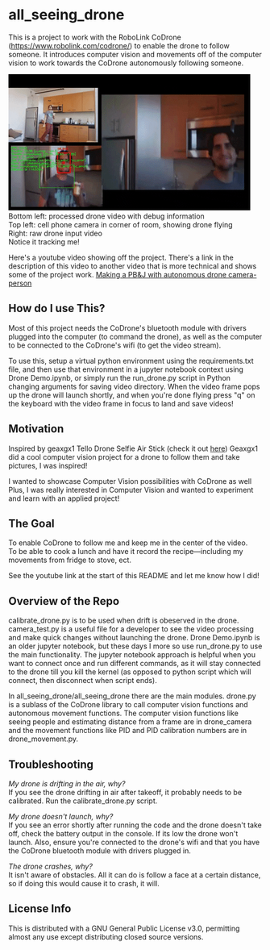 # all_seeing_drone
This is a project to work with the RoboLink CoDrone (https://www.robolink.com/codrone/) to enable the drone to follow someone. It introduces computer vision and movements off of the computer vision to work towards the CoDrone autonomously following someone.

![Demo of Autonomous Drone](drone.gif)  
Bottom left: processed drone video with debug information  
Top left: cell phone camera in corner of room, showing drone flying  
Right: raw drone input video  
Notice it tracking me!

Here's a youtube video showing off the project. There's a link in the description of this video to another video that is more technical and shows some of the project work.
[Making a PB&J with autonomous drone camera-person](https://www.youtube.com/watch?v=P_NQB7phWnQ&t)

## How do I use This?
Most of this project needs the CoDrone's bluetooth module with drivers plugged into the computer (to command the drone), as well as the computer to be connected to the CoDrone's wifi (to get the video stream).  

To use this, setup a virtual python environment using the requirements.txt file, and then use that environment in a jupyter notebook context using Drone Demo.ipynb, or simply run the run_drone.py script in Python changing arguments for saving video directory. When the video frame pops up the drone will launch shortly, and when you're done flying press "q" on the keyboard with the video frame in focus to land and save videos!

## Motivation
Inspired by geaxgx1 Tello Drone Selfie Air Stick (check it out [here](https://www.youtube.com/watch?v=RHRQoaqQIgo))
Geaxgx1 did a cool computer vision project for a drone to follow them and take pictures, I was inspired!  

I wanted to showcase Computer Vision possibilities with CoDrone as well
Plus, I was really interested in Computer Vision and wanted to experiment and learn with an applied project!  

## The Goal
To enable CoDrone to follow me and keep me in the center of the video.  
To be able to cook a lunch and have it record the recipe—including my movements from fridge to stove, ect.  

See the youtube link at the start of this README and let me know how I did!  

## Overview of the Repo
calibrate_drone.py is to be used when drift is obeserved in the drone. camera_test.py is a useful file for a developer to see the video processing and make quick changes without launching the drone.
Drone Demo.ipynb is an older jupyter notebook, but these days I more so use run_drone.py to use the main functionality. The jupyter notebook approach is helpful when you want to connect once and run different commands, as it will stay connected to the drone till you kill the kernel (as opposed to python script which will connect, then disconnect when script ends).  

In all_seeing_drone/all_seeing_drone there are the main modules. drone.py is a sublass of the CoDrone library to call computer vision functions and autonomous movement functions. The computer vision functions like seeing people and estimating distance from a frame are in drone_camera and the movement functions like PID and PID calibration numbers are in drone_movement.py.  


## Troubleshooting
*My drone is drifting in the air, why?*  
If you see the drone drifting in air after takeoff, it probably needs to be calibrated. Run the calibrate_drone.py script.

*My drone doesn't launch, why?*  
If you see an error shortly after running the code and the drone doesn't take off, check the battery output in the console. If its low the drone won't launch. Also, ensure you're connected to the drone's wifi and that you have the CoDrone bluetooth module with drivers plugged in.

*The drone crashes, why?*  
It isn't aware of obstacles. All it can do is follow a face at a certain distance, so if doing this would cause it to crash, it will.  

## License Info
This is distributed with a GNU General Public License v3.0, permitting almost any use except distributing closed source versions.
